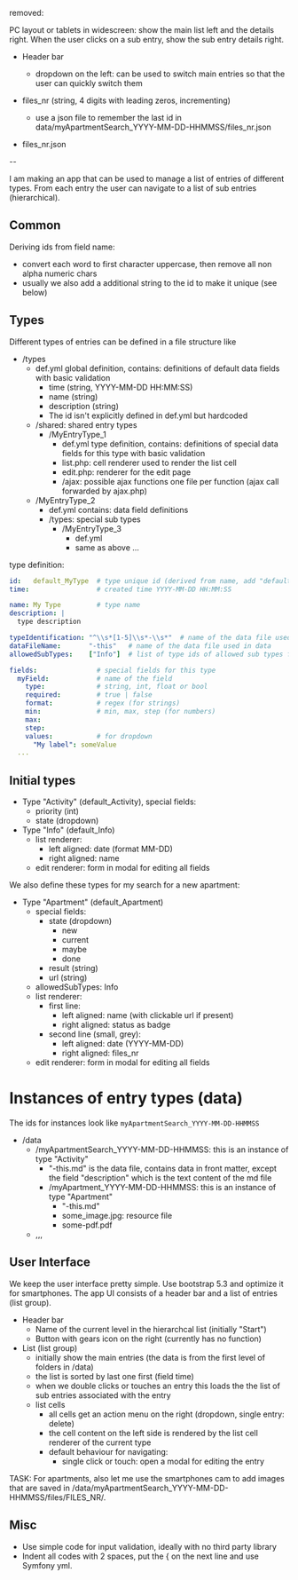 
removed:

PC layout or tablets in widescreen: show the main list left and the details right. When the user clicks on a sub entry, show the sub entry details right.

- Header bar
  - dropdown on the left: can be used to switch main entries so that the user can quickly switch them

- files_nr (string, 4 digits with leading zeros, incrementing)
  - use a json file to remember the last id in data/myApartmentSearch_YYYY-MM-DD-HHMMSS/files_nr.json
- files_nr.json

 --

I am making an app that can be used to manage a list of entries of different types. From each entry the user can navigate to a list of sub entries (hierarchical).

## Common

Deriving ids from field name:

- convert each word to first character uppercase, then remove all non alpha numeric chars
- usually we also add a additional string to the id to make it unique (see below)

## Types

Different types of entries can be defined in a file structure like

- /types
  - def.yml global definition, contains: definitions of default data fields with basic validation
    - time (string, YYYY-MM-DD HH:MM:SS)
    - name (string)
    - description (string)
    - The id isn't explicitly defined in def.yml but hardcoded
  - /shared: shared entry types
    - /MyEntryType_1
      - def.yml type definition, contains: definitions of special data fields for this type with basic validation
      - list.php: cell renderer used to render the list cell
      - edit.php: renderer for the edit page
      - /ajax:    possible ajax functions one file per function (ajax call forwarded by ajax.php)
  - /MyEntryType_2
    - def.yml contains: data field definitions
    - /types: special sub types
      - /MyEntryType_3
        - def.yml
        - same as above ...

type definition:

```yml
id:   default_MyType  # type unique id (derived from name, add "default" in front which is currently the only user)
time:                 # created time YYYY-MM-DD HH:MM:SS

name: My Type         # type name
description: |
  type description

typeIdentification: "^\\s*[1-5]\\s*-\\s*"  # name of the data file used in data
dataFileName:       "-this"   # name of the data file used in data
allowedSubTypes:    ["Info"]  # list of type ids of allowed sub types for the list

fields:               # special fields for this type
  myField:            # name of the field
    type:             # string, int, float or bool
    required:         # true | false
    format:           # regex (for strings)
    min:              # min, max, step (for numbers)
    max: 
    step: 
    values:           # for dropdown
      "My label": someValue 
  ...
```

## Initial types

- Type "Activity" (default_Activity), special fields:
  - priority (int)
  - state (dropdown)
- Type "Info" (default_Info)
  - list renderer:
    - left aligned:  date (format MM-DD)
    - right aligned: name
  - edit renderer: form in modal for editing all fields

We also define these types for my search for a new apartment:

- Type "Apartment" (default_Apartment)
  - special fields:
    - state (dropdown)
      - new
      - current
      - maybe
      - done
    - result (string)
    - url (string)
  - allowedSubTypes: Info
  - list renderer:
    - first line:
      - left aligned:  name (with clickable url if present) 
      - right aligned: status as badge 
    - second line (small, grey):
      - left aligned:  date (YYYY-MM-DD)
      - right aligned: files_nr 
  - edit renderer: form in modal for editing all fields

# Instances of entry types (data)

The ids for instances look like `myApartmentSearch_YYYY-MM-DD-HHMMSS`

- /data
  - /myApartmentSearch_YYYY-MM-DD-HHMMSS: this is an instance of type "Activity"
    - "-this.md" is the data file, contains data in front matter, except the
      field "description" which is the text content of the md file
    - /myApartment_YYYY-MM-DD-HHMMSS: this is an instance of type "Apartment"
      - "-this.md"
      - some_image.jpg: resource file
      - some-pdf.pdf
  - ,,,

## User Interface

We keep the user interface pretty simple. Use bootstrap 5.3 and optimize it for smartphones. The app UI consists of a header bar and a list of entries (list group).

- Header bar
  - Name of the current level in the hierarchcal list (initially "Start")
  - Button with gears icon on the right (currently has no function)
- List (list group)
  - initially show the main entries (the data is from the first level of folders in /data)
  - the list is sorted by last one first (field time)
  - when we double clicks or touches an entry this loads the the list of sub entries associated with the entry
  - list cells
    - all cells get an action menu on the right (dropdown, single entry: delete)
    - the cell content on the left side is rendered by the list cell renderer of the current type
    - default behaviour for navigating:
      - single click or touch: open a modal for editing the entry

TASK: For apartments, also let me use the smartphones cam to add images that are saved in /data/myApartmentSearch_YYYY-MM-DD-HHMMSS/files/FILES_NR/.

## Misc

- Use simple code for input validation, ideally with no third party library
- Indent all codes with 2 spaces, put the { on the next line and use Symfony yml.
